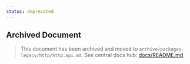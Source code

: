 ```yaml
---
status: deprecated
---
```


## Archived Document

> This document has been archived and moved to `archive/packages-legacy/http/http.api.md`.
> See central docs hub: [docs/README.md](../../docs/README.md).
